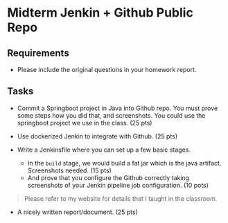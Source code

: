 # Midterm Jenkin + Github Public Repo

## Requirements 

* Please include the original questions in your homework report. 

## **Tasks**

* Commit a Springboot project in Java into Github repo. 
You must prove some steps how you did that, and screenshots. You could use the springboot project we use in the class.
(25 pts)

* Use dockerized Jenkin to integrate with Github. (25 pts)

* Write a Jenkinsfile where you can set up a few basic stages.
  * In the `build` stage, we would build a fat jar which is the java artifact. Screenshots needed. (15 pts)
  * And prove that you configure the Github correctly taking screenshots of your Jenkin pipeline job configuration. (10 pots)
  
>Please refer to my website for details that I taught in the classroom.
  
* A nicely written report/document. (25 pts)

